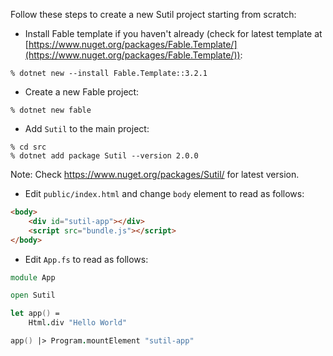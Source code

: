 Follow these steps to create a new Sutil project starting from scratch:

- Install Fable template if you haven't already (check for latest template at [https://www.nuget.org/packages/Fable.Template/](https://www.nuget.org/packages/Fable.Template/)):

```shell
% dotnet new --install Fable.Template::3.2.1
```

- Create a new Fable project:

```shell
% dotnet new fable
```

- Add `Sutil` to the main project:

```shell
% cd src
% dotnet add package Sutil --version 2.0.0
```
Note: Check https://www.nuget.org/packages/Sutil/ for latest version.

- Edit `public/index.html` and change `body` element to read as follows:

```html
<body>
    <div id="sutil-app"></div>
    <script src="bundle.js"></script>
</body>
```

- Edit `App.fs` to read as follows:

```fsharp
module App

open Sutil

let app() =
    Html.div "Hello World"

app() |> Program.mountElement "sutil-app"
```
